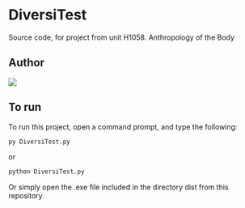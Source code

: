 # DiversiTest
Source code, for project from unit H1058. Anthropology of the Body

## Author
<a href="https://github.com/Riosmena/DivesiTest/graphs/contributors">
  <img src="https://contrib.rocks/image?repo=Riosmena/DiversiTest" />
</a>

## To run
To run this project, open a command prompt, and type the following:
```bash
py DiversiTest.py
```
or
```bash
python DiversiTest.py
```

Or simply open the .exe file included in the directory dist from this repository.